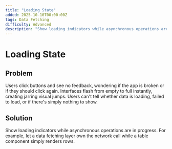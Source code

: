 ```yaml
---
title: "Loading State"
added: 2025-10-10T00:00:00Z
tags: Data Fetching
difficulty: Advanced
description: "Show loading indicators while asynchronous operations are in progress."
---
```

# Loading State

## Problem

Users click buttons and see no feedback, wondering if the app is broken or if they should click again. Interfaces flash from empty to full instantly, creating jarring visual jumps. Users can't tell whether data is loading, failed to load, or if there's simply nothing to show.

## Solution

Show loading indicators while asynchronous operations are in progress. For example, let a data fetching layer own the network call while a table component simply renders rows.
